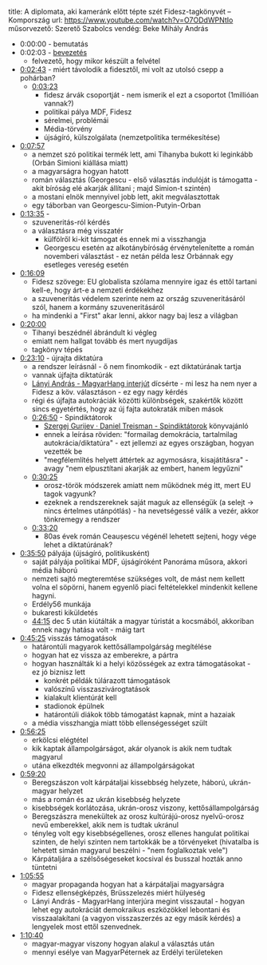 
title: A diplomata, aki kameránk előtt tépte szét Fidesz-tagkönyvét – Kompország
url: https://www.youtube.com/watch?v=O7ODdWPNtIo
műsorvezető: Szerető Szabolcs
vendég: Beke Mihály András


* 0:00:00 - bemutatás
* 0:02:03 - [bevezetés](https://youtu.be/O7ODdWPNtIo?si=82-Q9cqeN--qhbYt&t=123)
  * felvezető, hogy mikor készült a felvétel
* [0:02:43](https://youtu.be/O7ODdWPNtIo?si=s7XoH5zD1SLa0Pw_&t=163) - miért távolodik a fidesztől, mi volt az utolsó csepp a pohárban?
  * [0:03:23](https://youtu.be/O7ODdWPNtIo?si=-b20ZY7ok3hp8shG&t=203)
    * fidesz árvák csoportját - nem ismerik el ezt a csoportot (1millióan vannak?)
    * politikai pálya MDF, Fidesz
    * sérelmei, problémái
    * Média-törvény
    * újságíró, külszolgálata (nemzetpolitika termékesítése)
* [0:07:57](https://youtu.be/O7ODdWPNtIo?si=bI-qYav250rADs2t&t=477)
  * a nemzet szó politikai termék lett, ami Tihanyba bukott ki leginkább (Orbán Simioni kiállása miatt)
  * a magyarságra hogyan hatott
  * román választás (Georgescu - első választás indulóját is támogatta - akit bíróság elé akarják állítani ; majd Simion-t szintén)
  * a mostani elnök mennyivel jobb lett, akit megválasztottak
  * egy táborban van Georgescu-Simion-Putyin-Orban
* [0:13:35](https://youtu.be/O7ODdWPNtIo?si=jVhzekqWBEC4rTID&t=815) - 
  * szuveneritás-ról kérdés
  * a választásra még visszatér 
    * külfölről ki-kit támogat és ennek mi a visszhangja
    * Georgescu esetén az alkotánybíróság érvénytelenítette a román novemberi választást - ez netán példa lesz Orbánnak egy esetleges vereség esetén
* [0:16:09](https://youtu.be/O7ODdWPNtIo?si=g4CjchKF32I6L50X&t=969)
  * Fidesz szövege: EU globalista szólama mennyire igaz és ettől tartani kell-e, hogy árt-e a nemzeti érdékekhez
  * a szuveneritás védelem szerinte nem az ország szuveneritásáról szól, hanem a kormány szuveneritásáról
  * ha mindenki a "First" akar lenni, akkor nagy baj lesz a világban
* [0:20:00](https://youtu.be/O7ODdWPNtIo?si=HiynsbaQQZ0rW_Mj&t=1200) 
  * Tihanyi beszédnél ábrándult ki végleg
  * emiatt nem hallgat tovább és mert nyugdíjas
  * tagkönyv tépés
* [0:23:10](https://youtu.be/O7ODdWPNtIo?si=2TCUlpdVMzwh58pN&t=1390) - újrajta diktatúra
  * a rendszer leírásnál - ő nem finomkodik - ezt diktatúrának tartja
  * vannak újfajta diktatúrák
  * [Lányi András - MagyarHang interjút](https://www.youtube.com/watch?v=bzApO5rDFfY) dícsérte - mi lesz ha nem nyer a Fidesz a köv. választáson - ez egy nagy kérdés
  * régi és újfajta autokráciák közötti különbségek, szakértők között sincs egyetértés, hogy az új fajta autokraták miben mások
  * [0:26:50](https://youtu.be/O7ODdWPNtIo?si=3gJcd7RXphHAWqGJ&t=1610) - Spindiktátorok
    * [Szergej Gurijev · Daniel Treisman - Spindiktátorok](https://moly.hu/konyvek/szergej-gurijev-daniel-treisman-spindiktatorok-2) könyvajánló
    * ennek a leírása röviden: "formailag demokrácia, tartalmilag autokrácia/diktatúra" - ezt jellemzi az egyes országban, hogyan vezették be
    * "megfélemlítés helyett áttértek az agymosásra, kisajátításra" - avagy "nem elpusztítani akarják az embert, hanem legyűzni"
  * [0:30:25](https://youtu.be/O7ODdWPNtIo?si=ue7NmVlGsgGPcWqv&t=1825)
    * orosz-török módszerek amiatt nem működnek még itt, mert EU tagok vagyunk?
    * ezeknek a rendszereknek saját maguk az ellenségük (a selejt -> nincs értelmes utánpótlás) - ha nevetségessé válik a vezér, akkor tönkremegy a rendszer
  * [0:33:20](https://youtu.be/O7ODdWPNtIo?si=E00479glPqm4THib&t=2000)
    * 80as évek román Ceaușescu végénél lehetett sejteni, hogy vége lehet a diktatúrának?
* [0:35:50](https://youtu.be/O7ODdWPNtIo?si=gwb9fjMgghW_wjS7&t=2150) pályája (újságíró, politikusként)
  * saját pályája politikai MDF, újságíróként Panoráma műsora, akkori média háború
  * nemzeti sajtó megteremtése szükséges volt, de mást nem kellett volna el söpörni, hanem egyenlő piaci feltételekkel mindenkit kellene hagyni.
  * Erdély56 munkája
  * bukaresti kiküldetés
  * [44:15](https://youtu.be/O7ODdWPNtIo?si=9N4a47OIOCefKTPT&t=2655) dec 5 után kiútálták a magyar túristát a kocsmából, akkoriban ennek nagy hatása volt - máig tart
* [0:45:25](https://youtu.be/O7ODdWPNtIo?si=udnZMHHiSHPp8HSl&t=2725) visszás támogatások
  * határontúli magyarok kettősállampolgárság megítélése
  * hogyan hat ez vissza az emberekre, a pártra
  * hogyan használták ki a helyi közösségek az extra támogatásokat - ez jó biznisz lett
    * konkrét példák túlárazott támogatások 
    * valószínű visszaszivárogtatások
    * kialakult klientúrát kell 
    * stadionok épülnek
    * határontúli diákok több támogatást kapnak, mint a hazaiak
  * a média visszhangja miatt több ellenségességet szült
* [0:56:25](https://youtu.be/O7ODdWPNtIo?si=TLPuQCSTryHYi4DU&t=3385)
  * erkölcsi elégtétel
  * kik kaptak állampolgárságot, akár olyanok is akik nem tudtak magyarul
  * utána elkezdték megvonni az állampolgárságokat
* [0:59:20](https://youtu.be/O7ODdWPNtIo?si=a_icZ3uriJJzZGmw&t=3560)
  * Beregszászon volt kárpátaljai kissebbség helyzete, háború, ukrán-magyar helyzet
  * más a román és az ukrán kisebbség helyzete
  * kisebbségek korlátozása, ukrán-orosz viszony, kettősállampolgárság
  * Beregszászra menekültek az orosz kultúrájú-orosz nyelvű-orosz nevű emberekkel, akik nem is tudtak ukránul
  * tényleg volt egy kisebbségellenes, orosz ellenes hangulat politikai szinten, de helyi szinten nem tartokkák be a törvényeket (hivatalba is lehetett simán magyarul beszélni - "nem foglalkoztak vele")
  * Kárpátaljára a szélsőségeseket kocsival és busszal hozták anno tüntetni
* [1:05:55](https://youtu.be/O7ODdWPNtIo?si=XmNB71E7vDEUfiYN&t=3955)
  * magyar propaganda hogyan hat a kárpátaljai magyarságra
  * Fidesz ellenségképzés, Brüsszelezés miért hülyeség
  * Lányi András - MagyarHang interjúra megint visszautal - hogyan lehet egy autokráciát demokraikus eszközökkel lebontani és visszaalakítani (a vagyon visszaszerzés az egy másik kérdés) a lengyelek most ettől szenvednek.
* [1:10:40](https://youtu.be/O7ODdWPNtIo?si=Rz5gxKrszIPiMTu8&t=4240)
  * magyar-magyar viszony hogyan alakul a választás után
  * mennyi esélye van MagyarPéternek az Erdélyi területeken

